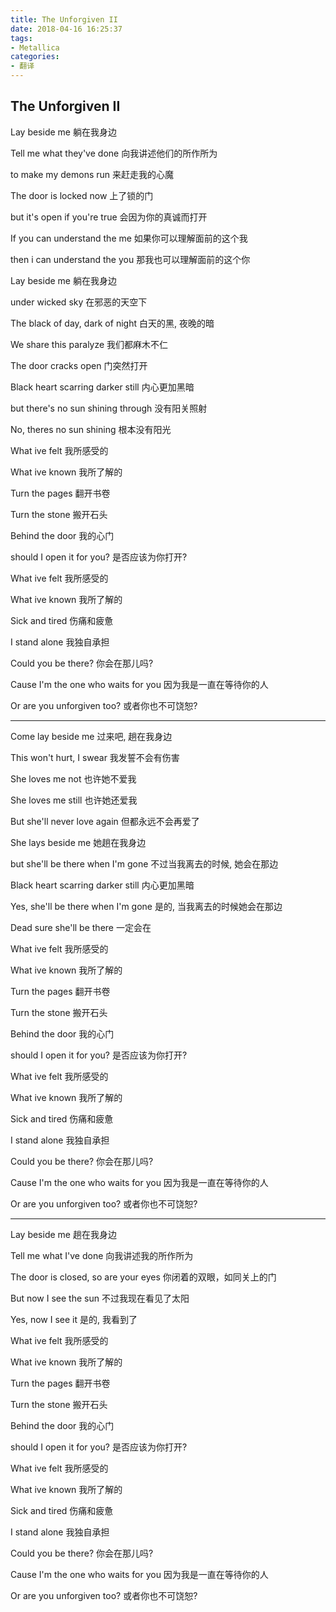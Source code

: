 ```yaml
---
title: The Unforgiven II
date: 2018-04-16 16:25:37
tags:
- Metallica
categories:
- 翻译
---
```


## The Unforgiven II

Lay beside me
躺在我身边

Tell me what they've done
向我讲述他们的所作所为

to make my demons run
来赶走我的心魔

The door is locked now
上了锁的门

but it's open if you're true
会因为你的真诚而打开

If you can understand the me
如果你可以理解面前的这个我

then i can understand the you
那我也可以理解面前的这个你

<!-- more -->

Lay beside me
躺在我身边

under wicked sky
在邪恶的天空下

The black of day, dark of night
白天的黑, 夜晚的暗

We share this paralyze
我们都麻木不仁

The door cracks open
门突然打开

Black heart scarring darker still
内心更加黑暗

but there's no sun shining through
没有阳关照射

No, theres no sun shining
根本没有阳光

What ive felt
我所感受的

What ive known
我所了解的

Turn the pages
翻开书卷

Turn the stone
搬开石头

Behind the door
我的心门

should I open it for you?
是否应该为你打开?


What ive felt
我所感受的

What ive known
我所了解的

Sick and tired
伤痛和疲惫

I stand alone
我独自承担

Could you be there?
你会在那儿吗?

Cause I'm the one who waits for you
因为我是一直在等待你的人

Or are you unforgiven too?
或者你也不可饶恕?

---

Come lay beside me
过来吧, 趟在我身边

This won't hurt, I swear
我发誓不会有伤害

She loves me not
也许她不爱我

She loves me still
也许她还爱我

But she'll never love again
但都永远不会再爱了

She lays beside me
她趟在我身边

but she'll be there when I'm gone
不过当我离去的时候, 她会在那边

Black heart scarring darker still
内心更加黑暗

Yes, she'll be there when I'm gone
是的, 当我离去的时候她会在那边

Dead sure she'll be there
一定会在

What ive felt
我所感受的

What ive known
我所了解的

Turn the pages
翻开书卷

Turn the stone
搬开石头

Behind the door
我的心门

should I open it for you?
是否应该为你打开?

What ive felt
我所感受的

What ive known
我所了解的

Sick and tired
伤痛和疲惫

I stand alone
我独自承担

Could you be there?
你会在那儿吗?

Cause I'm the one who waits for you
因为我是一直在等待你的人

Or are you unforgiven too?
或者你也不可饶恕?

---

Lay beside me
趟在我身边

Tell me what I've done
向我讲述我的所作所为

The door is closed, so are your eyes
你闭着的双眼，如同关上的门

But now I see the sun
不过我现在看见了太阳

Yes, now I see it
是的, 我看到了

What ive felt
我所感受的

What ive known
我所了解的

Turn the pages
翻开书卷

Turn the stone
搬开石头

Behind the door
我的心门

should I open it for you?
是否应该为你打开?

What ive felt
我所感受的

What ive known
我所了解的

Sick and tired
伤痛和疲惫

I stand alone
我独自承担

Could you be there?
你会在那儿吗?

Cause I'm the one who waits for you
因为我是一直在等待你的人

Or are you unforgiven too?
或者你也不可饶恕?
